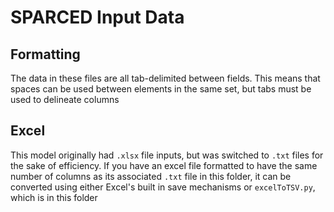 # SPARCED Input Data

## Formatting

The data in these files are all tab-delimited between fields. This means that spaces can be used between elements in the same set, but tabs must be used to delineate columns

## Excel

This model originally had `.xlsx` file inputs, but was switched to `.txt` files for the sake of efficiency. If you have an excel file formatted to have the same number of columns as its associated `.txt` file in this folder, it can be converted using either Excel's built in save mechanisms or `excelToTSV.py`, which is in this folder
